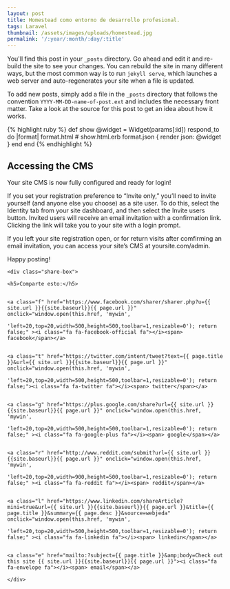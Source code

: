 ```yaml
---
layout: post
title: Homestead como entorno de desarrollo profesional.
tags: Laravel
thumbnail: /assets/images/uploads/homestead.jpg
permalink: '/:year/:month/:day/:title'
---
```

You'll find this post in your `_posts` directory. Go ahead and edit it and re-build
the site to see your changes. You can rebuild the site in many different ways, but
the most common way is to run `jekyll serve`, which launches a web server and
auto-regenerates your site when a file is updated.

To add new posts, simply add a file in the `_posts` directory that follows the
convention `YYYY-MM-DD-name-of-post.ext` and includes the necessary front matter.
Take a look at the source for this post to get an idea about how it works.

{% highlight ruby %}
def show
  @widget = Widget(params[:id])
  respond_to do |format|
    format.html # show.html.erb
    format.json { render json: @widget }
  end
end
{% endhighlight %}

<script src="https://gist.github.com/ismaeldevmw/be5afff123ac9f36c9f3177861feb40a.js"></script>

## Accessing the CMS

Your site CMS is now fully configured and ready for login!

If you set your registration preference to “Invite only,” you’ll need to invite yourself (and anyone else you choose) as a site user. To do this, select the Identity tab from your site dashboard, and then select the Invite users button. Invited users will receive an email invitation with a confirmation link. Clicking the link will take you to your site with a login prompt.

If you left your site registration open, or for return visits after comfirming an email invitation, you can access your site’s CMS at yoursite.com/admin.

Happy posting!



```
<div class="share-box">
```

```
<h5>Comparte esto:</h5>
```

```

```

```
<a class="f" href="https://www.facebook.com/sharer/sharer.php?u={{ site.url }}{{site.baseurl}}{{ page.url }}" onclick="window.open(this.href, 'mywin',
```

```
'left=20,top=20,width=500,height=500,toolbar=1,resizable=0'); return false;" ><i class="fa fa-facebook-official fa"></i><span> facebook</span></a>
```

```

```

```
<a class="t" href="https://twitter.com/intent/tweet?text={{ page.title }}&url={{ site.url }}{{site.baseurl}}{{ page.url }}" onclick="window.open(this.href, 'mywin',
```

```
'left=20,top=20,width=500,height=500,toolbar=1,resizable=0'); return false;"><i class="fa fa-twitter fa"></i><span> twitter</span></a>
```

```

```

```
<a class="g" href="https://plus.google.com/share?url={{ site.url }}{{site.baseurl}}{{ page.url }}" onclick="window.open(this.href, 'mywin',
```

```
'left=20,top=20,width=500,height=500,toolbar=1,resizable=0'); return false;" ><i class="fa fa-google-plus fa"></i><span> google</span></a>
```

```

```

```
<a class="r" href="http://www.reddit.com/submit?url={{ site.url }}{{site.baseurl}}{{ page.url }}" onclick="window.open(this.href, 'mywin',
```

```
'left=20,top=20,width=900,height=500,toolbar=1,resizable=0'); return false;" ><i class="fa fa-reddit fa"></i><span> reddit</span></a>
```

```

```

```
<a class="l" href="https://www.linkedin.com/shareArticle?mini=true&url={{ site.url }}{{site.baseurl}}{{ page.url }}&title={{ page.title }}&summary={{ page.desc }}&source=webjeda" onclick="window.open(this.href, 'mywin',
```

```
'left=20,top=20,width=500,height=500,toolbar=1,resizable=0'); return false;" ><i class="fa fa-linkedin fa"></i><span> linkedin</span></a>
```

```

```

```
<a class="e" href="mailto:?subject={{ page.title }}&amp;body=Check out this site {{ site.url }}{{site.baseurl}}{{ page.url }}"><i class="fa fa-envelope fa"></i><span> email</span></a>
```

```
</div>
```
